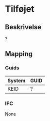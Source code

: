# Tilføjet

## Beskrivelse

?

## Mapping

### Guids

| System | GUID |
| ------ | ---- |
| KEID   | ?    |

### IFC

None
